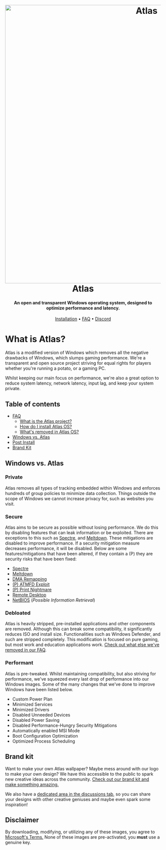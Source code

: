 <h1 align="center">
  <br>
  <a href="http://atlasos.net/"><img src="https://github.com/Atlas-OS/Atlas/raw/main/img/banner.jpg" alt="Atlas" width="900"></a>
  <br>
  Atlas
  <br>
</h1>
<h4 align="center">An open and transparent Windows operating system, designed to optimize performance and latency.</h4>

<p align="center">
  <a href="https://github.com/Atlas-OS/Atlas/wiki/2.-Installing">Installation</a>
  •
  <a href="https://github.com/Atlas-OS/Atlas/wiki/1.-FAQ#contents">FAQ</a>
  •
  <a href="https://discord.gg/xx6S3g3HzE">Discord</a>
</p>

# What is Atlas?

Atlas is a modified version of Windows which removes all the negative drawbacks of Windows, which slumps gaming performance. We're a transparent and open source project striving for equal rights for players whether you're running a potato, or a gaming PC.

Whilst keeping our main focus on performance, we're also a great option to reduce system latency, network latency, input lag, and keep your system private.

## Table of contents

- [FAQ](https://github.com/Atlas-OS/Atlas/wiki/1.-FAQ)
  - [What is the Atlas project?](https://github.com/Atlas-OS/Atlas/wiki/1.-FAQ#11-what-is-the-atlas-project)
  - [How do I install Atlas OS?](https://github.com/Atlas-OS/Atlas/wiki/1.-FAQ#12-how-do-i-install-atlas-os)
  - [What's removed in Atlas OS?](https://github.com/Atlas-OS/Atlas/wiki/1.-FAQ#13-whats-removed-in-atlas-os)
- [Windows vs. Atlas](https://github.com/Atlas-OS/Atlas#windows-vs-atlas)
- [Post Install](https://github.com/Atlas-OS/Atlas/wiki/3.-Post-Install)
- [Brand Kit](https://github.com/Atlas-OS/Atlas/tree/main/img)

## Windows vs. Atlas

### **Private**

Atlas removes all types of tracking embedded within Windows and enforces hundreds of group policies to minimize data collection. Things outside the scope of Windows we cannot increase privacy for, such as websites you visit.

### **Secure**

Atlas aims to be secure as possible without losing performance. We do this by disabling features that can leak information or be exploited. There are exceptions to this such as [Spectre](https://spectreattack.com/spectre.pdf), and [Meltdown](https://meltdownattack.com/meltdown.pdf). These mitigations are disabled to improve performance.
If a security mitigation measure decreases performance, it will be disabled.
Below are some features/mitigations that have been altered, if they contain a (P) they are security risks that have been fixed:

- [Spectre](https://spectreattack.com/spectre.pdf)
- [Meltdown](https://meltdownattack.com/meltdown.pdf)
- [DMA Remapping](https://docs.microsoft.com/en-us/windows/security/information-protection/kernel-dma-protection-for-thunderbolt)
- [(P) ATMFD Exploit](https://msrc.microsoft.com/update-guide/en-US/vulnerability/CVE-2020-1020)
- [(P) Print Nightmare](https://us-cert.cisa.gov/ncas/current-activity/2021/06/30/printnightmare-critical-windows-print-spooler-vulnerability)
- [Remote Desktop](https://cve.mitre.org/cgi-bin/cvekey.cgi?keyword=Windows+Remote+Desktop)
- [NetBIOS](https://en.wikipedia.org/wiki/NetBIOS) (*Possible Information Retrieval*)

### **Debloated**

Atlas is heavily stripped, pre-installed applications and other components are removed. Although this can break some compatibility, it significantly reduces ISO and install size. Functionalities such as Windows Defender, and such are stripped completely. This modification is focused on pure gaming, but most work and education applications work. [Check out what else we've removed in our FAQ](https://github.com/Atlas-OS/Atlas/wiki/1.-FAQ#13-whats-removed-in-atlas-os).

### **Performant**

Atlas is pre-tweaked. Whilst maintaining compatibility, but also striving for performance, we've squeezed every last drop of performance into our Windows images. Some of the many changes that we've done to improve Windows have been listed below.

- Custom Power Plan
- Minimized Services
- Minimized Drivers
- Disabled Unneeded Devices
- Disabled Power Saving
- Disabled Performance-Hungry Security Mitigations
- Automatically enabled MSI Mode
- Boot Configuration Optimization
- Optimized Process Scheduling

## Brand kit
Want to make your own Atlas wallpaper? Maybe mess around with our logo to make your own design? We have this accessible to the public to spark new creative ideas across the community. [Check out our brand kit and make something amazing.](./img/atlas_os_logo.ps)

We also have a [dedicated area in the discussions tab](https://github.com/Atlas-OS/Atlas/discussions/categories/community-artwork), so you can share your designs with other creative geniuses and maybe even spark some inspiration!

## Disclaimer

By downloading, modifying, or utilizing any of these images, you agree to [Microsoft's Terms.](https://www.microsoft.com/en-us/Useterms/Retail/Windows/10/UseTerms_Retail_Windows_10_English.htm) None of these images are pre-activated, you **must** use a genuine key.
